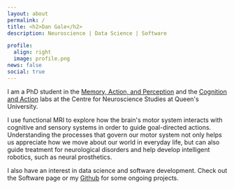 ```yaml
---
layout: about
permalink: /
title: <h2>Dan Gale</h2>
description: Neuroscience | Data Science | Software

profile:
  align: right
  image: profile.png
news: false
social: true
---
```

I am a PhD student in the [Memory, Action, and Perception](http://www.gallivanmaplab.com/) and the [Cognition and Action](http://www.flanaganlab.com/) labs at the Centre for Neuroscience Studies at Queen's University. 

I use functional MRI to explore how the brain's motor system interacts with cognitive and sensory systems in order to guide goal-directed actions. Understanding the processes that govern our motor system not only helps us appreciate how we move about our world in everyday life, but can also guide treatment for neurological disorders and help develop intelligent robotics, such as neural prosthetics.

I also have an interest in data science and software development. Check out the Software page or my [Github](https://github.com/danjgale) for some ongoing projects. 